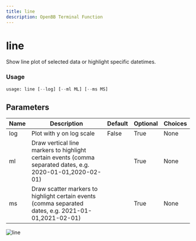 ```yaml
---
title: line
description: OpenBB Terminal Function
---
```


# line

Show line plot of selected data or highlight specific datetimes.

### Usage 
```python
usage: line [--log] [--ml ML] [--ms MS]
```

## Parameters

| Name | Description | Default | Optional | Choices |
| ---- | ----------- | ------- | -------- | ------- |
| log | Plot with y on log scale | False | True | None |
| ml | Draw vertical line markers to highlight certain events (comma separated dates, e.g. 2020-01-01,2020-02-01) |  | True | None |
| ms | Draw scatter markers to highlight certain events (comma separated dates, e.g. 2021-01-01,2021-02-01) |  | True | None |


![line](https://user-images.githubusercontent.com/46355364/154307397-9c2e9325-bce6-494d-994f-a6d7db798798.png)

